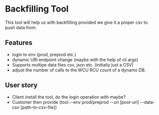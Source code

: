 # Backfilling Tool
This tool will help us with backfilling provided we give it a proper csv to push data from.

## Features
* login to env (prod, preprod etc.)
* dynamic URI endpoint change (maybe with the help of cli args)
* Supports multipe data files csv, json etc. (initially just a CSV)
* adjust the number of calls to the WCU RCU count of a dynamo DB. 


## User story
* Client install the tool, do the login operation with maybe?
* Customer then provide (tool --env prod/preprod --uri [post-url] --data-csv [path-to-csv-file])
